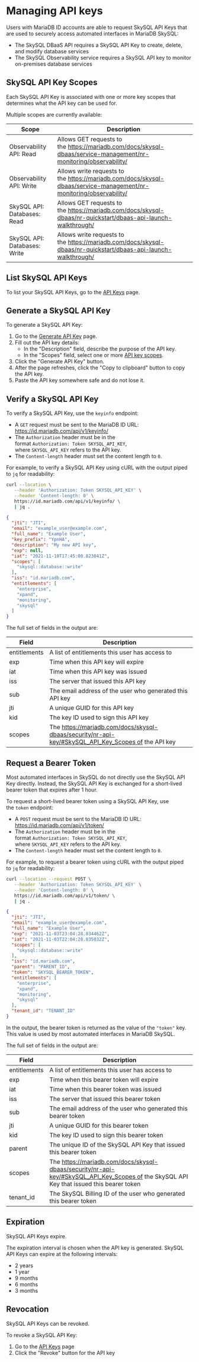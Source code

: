 # Managing API keys

Users with MariaDB ID accounts are able to request SkySQL API Keys that are used to securely access automated interfaces in MariaDB SkySQL:

- The SkySQL DBaaS API requires a SkySQL API Key to create, delete, and modify database services
- The SkySQL Observability service requires a SkySQL API key to monitor on-premises database services

## **SkySQL API Key Scopes**

Each SkySQL API Key is associated with one or more key scopes that determines what the API key can be used for.

Multiple scopes are currently available:

| Scope | Description |
| --- | --- |
| Observability API: Read | Allows GET requests to the https://mariadb.com/docs/skysql-dbaas/service-management/nr-monitoring/observability/ |
| Observability API: Write | Allows write requests to the https://mariadb.com/docs/skysql-dbaas/service-management/nr-monitoring/observability/ |
| SkySQL API: Databases: Read | Allows GET requests to the https://mariadb.com/docs/skysql-dbaas/nr-quickstart/dbaas-api-launch-walkthrough/ |
| SkySQL API: Databases: Write | Allows write requests to the https://mariadb.com/docs/skysql-dbaas/nr-quickstart/dbaas-api-launch-walkthrough/ |

## **List SkySQL API Keys**

To list your SkySQL API Keys, go to the [API Keys](https://id.mariadb.com/account/api/) page.

## **Generate a SkySQL API Key**

To generate a SkySQL API Key:

1. Go to the [Generate API Key](https://id.mariadb.com/account/api/generate-key) page.
2. Fill out the API key details:
    - In the "Description" field, describe the purpose of the API key.
    - In the "Scopes" field, select one or more [API key scopes](https://mariadb.com/docs/skysql-dbaas/security/nr-api-key/#SkySQL_API_Key_Scopes).
3. Click the "Generate API Key" button.
4. After the page refreshes, click the "Copy to clipboard" button to copy the API key.
5. Paste the API key somewhere safe and do not lose it.

## **Verify a SkySQL API Key**

To verify a SkySQL API Key, use the `keyinfo` endpoint:

- A `GET` request must be sent to the MariaDB ID URL: https://id.mariadb.com/api/v1/keyinfo/
- The `Authorization` header must be in the format `Authorization: Token SKYSQL_API_KEY`, where `SKYSQL_API_KEY` refers to the API key.
- The `Content-length` header must set the content length to `0`.

For example, to verify a SkySQL API Key using cURL with the output piped to `jq` for readability:

```bash
curl --location \
   --header 'Authorization: Token SKYSQL_API_KEY' \
   --header 'Content-length: 0' \
   https://id.mariadb.com/api/v1/keyinfo/ \
   | jq .
```

```json
{
  "jti": "JTI",
  "email": "example_user@example.com",
  "full_name": "Example User",
  "key_prefix": "YpnHA",
  "description": "My new API key",
  "exp": null,
  "iat": "2021-11-10T17:45:00.823041Z",
  "scopes": [
    "skysql::database::write"
  ],
  "iss": "id.mariadb.com",
  "entitlements": [
    "enterprise",
    "xpand",
    "monitoring",
    "skysql"
  ]
}
```

The full set of fields in the output are:

| Field | Description |
| --- | --- |
| entitlements | A list of entitlements this user has access to |
| exp | Time when this API key will expire |
| iat | Time when this API key was issued |
| iss | The server that issued this API key |
| sub | The email address of the user who generated this API key |
| jti | A unique GUID for this API key |
| kid | The key ID used to sign this API key |
| scopes | The https://mariadb.com/docs/skysql-dbaas/security/nr-api-key/#SkySQL_API_Key_Scopes of the API key |

## **Request a Bearer Token**

Most automated interfaces in SkySQL do not directly use the SkySQL API Key directly. Instead, the SkySQL API Key is exchanged for a short-lived bearer token that expires after 1 hour.

To request a short-lived bearer token using a SkySQL API Key, use the `token` endpoint:

- A `POST` request must be sent to the MariaDB ID URL: https://id.mariadb.com/api/v1/token/
- The `Authorization` header must be in the format `Authorization: Token SKYSQL_API_KEY`, where `SKYSQL_API_KEY` refers to the API key.
- The `Content-length` header must set the content length to `0`.

For example, to request a bearer token using cURL with the output piped to `jq` for readability:

```bash
curl --location --request POST \
   --header 'Authorization: Token SKYSQL_API_KEY' \
   --header 'Content-length: 0' \
   https://id.mariadb.com/api/v1/token/ \
   | jq .
```

```json
{
  "jti": "JTI",
  "email": "example_user@example.com",
  "full_name": "Example User",
  "exp": "2021-11-03T23:04:28.834462Z",
  "iat": "2021-11-03T22:04:28.835032Z",
  "scopes": [
    "skysql::database::write"
  ],
  "iss": "id.mariadb.com",
  "parent": "PARENT_ID",
  "token": "SKYSQL_BEARER_TOKEN",
  "entitlements": [
    "enterprise",
    "xpand",
    "monitoring",
    "skysql"
  ],
  "tenant_id": "TENANT_ID"
}
```

In the output, the bearer token is returned as the value of the `"token"` key. This value is used by most automated interfaces in MariaDB SkySQL.

The full set of fields in the output are:

| Field | Description |
| --- | --- |
| entitlements | A list of entitlements this user has access to |
| exp | Time when this bearer token will expire |
| iat | Time when this bearer token was issued |
| iss | The server that issued this bearer token |
| sub | The email address of the user who generated this bearer token |
| jti | A unique GUID for this bearer token |
| kid | The key ID used to sign this bearer token |
| parent | The unique ID of the SkySQL API Key that issued this bearer token |
| scopes | The https://mariadb.com/docs/skysql-dbaas/security/nr-api-key/#SkySQL_API_Key_Scopes of the SkySQL API Key that issued this bearer token |
| tenant_id | The SkySQL Billing ID of the user who generated this bearer token |

## **Expiration**

SkySQL API Keys expire.

The expiration interval is chosen when the API key is generated. SkySQL API Keys can expire at the following intervals:

- 2 years
- 1 year
- 9 months
- 6 months
- 3 months

## **Revocation**

SkySQL API Keys can be revoked.

To revoke a SkySQL API Key:

1. Go to the [API Keys](https://id.mariadb.com/account/api/) page
2. Click the "Revoke" button for the API key
